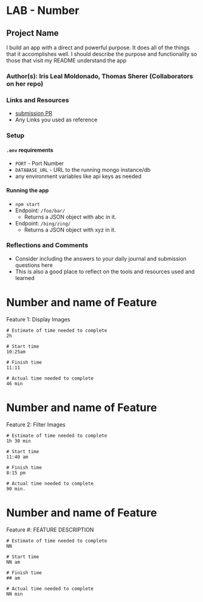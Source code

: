 # LAB - Number

## Project Name

I build an app with a direct and powerful purpose. It does all of the things that it accomplishes well. I should describe the purpose and functionality so those that visit my README understand the app

### Author(s): Iris Leal Moldonado, Thomas Sherer (Collaborators on her repo)

### Links and Resources
* [submission PR](http://xyz.com)
* Any Links you used as reference

### Setup

#### `.env` requirements
* `PORT` - Port Number
* `DATABASE_URL` - URL to the running mongo instance/db
* any environment variables like api keys as needed

#### Running the app
* `npm start`
* Endpoint: `/foo/bar/`
  * Returns a JSON object with abc in it.
* Endpoint: `/bing/zing/`
  * Returns a JSON object with xyz in it.

### Reflections and Comments
* Consider including the answers to your daily journal and submission questions here
* This is also a good place to reflect on the tools and resources used and learned

# Number and name of Feature
Feature 1: Display Images

    # Estimate of time needed to complete
    2h

    # Start time
    10:25am 

    # Finish time
    11:11

    # Actual time needed to complete
    46 min

# Number and name of Feature
Feature 2: Filter Images

    # Estimate of time needed to complete
    1h 30 min

    # Start time
    11:40 am 

    # Finish time
    8:15 pm

    # Actual time needed to complete
    90 min.

# Number and name of Feature
Feature #: FEATURE DESCRIPTION

	# Estimate of time needed to complete
	NN

	# Start time
	NN am

	# Finish time
	## am

	# Actual time needed to complete
	NN min
